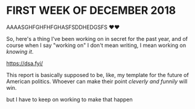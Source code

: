 # FIRST WEEK OF DECEMBER 2018

AAAASGHFGHFHFGHASFSDDHEDGSFS :heart::heart:

So, here's a thing I've been working on in secret for the past year, and of course when I say "working on" I don't mean writing, I mean working on *knowing it*.

https://dsa.fyi/

This report is basically supposed to be, like, my template for the future of American politics. Whoever can make their point *cleverly and funnily* will win.

but I have to keep on working to make that happen
